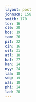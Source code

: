 ```yaml
---
layout: post
johnson: 158
smith: 170
tor: 16
cle: 20
bos: 19
tam: 26
pit: 22
cin: 16
stl: 21
atl: 18
bal: 27
kan: 24
nyy: 24
laa: 18
sdg: 15
was: 18
phi: 24
lad: 20
---
```

